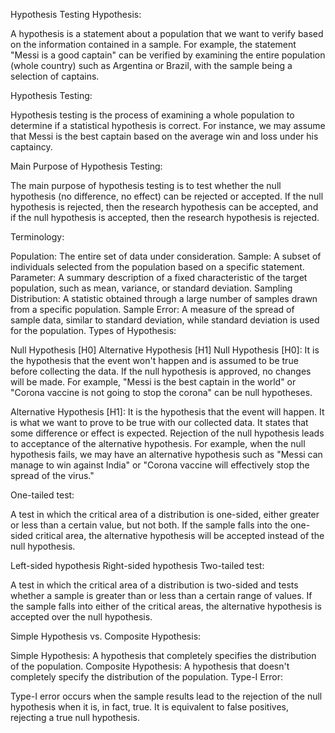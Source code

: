 Hypothesis Testing
Hypothesis:

A hypothesis is a statement about a population that we want to verify based on the information contained in a sample. For example, the statement "Messi is a good captain" can be verified by examining the entire population (whole country) such as Argentina or Brazil, with the sample being a selection of captains.

Hypothesis Testing:

Hypothesis testing is the process of examining a whole population to determine if a statistical hypothesis is correct. For instance, we may assume that Messi is the best captain based on the average win and loss under his captaincy.

Main Purpose of Hypothesis Testing:

The main purpose of hypothesis testing is to test whether the null hypothesis (no difference, no effect) can be rejected or accepted. If the null hypothesis is rejected, then the research hypothesis can be accepted, and if the null hypothesis is accepted, then the research hypothesis is rejected.

Terminology:

Population: The entire set of data under consideration.
Sample: A subset of individuals selected from the population based on a specific statement.
Parameter: A summary description of a fixed characteristic of the target population, such as mean, variance, or standard deviation.
Sampling Distribution: A statistic obtained through a large number of samples drawn from a specific population.
Sample Error: A measure of the spread of sample data, similar to standard deviation, while standard deviation is used for the population.
Types of Hypothesis:

Null Hypothesis [H0]
Alternative Hypothesis [H1]
Null Hypothesis [H0]: It is the hypothesis that the event won't happen and is assumed to be true before collecting the data. If the null hypothesis is approved, no changes will be made. For example, "Messi is the best captain in the world" or "Corona vaccine is not going to stop the corona" can be null hypotheses.

Alternative Hypothesis [H1]: It is the hypothesis that the event will happen. It is what we want to prove to be true with our collected data. It states that some difference or effect is expected. Rejection of the null hypothesis leads to acceptance of the alternative hypothesis. For example, when the null hypothesis fails, we may have an alternative hypothesis such as "Messi can
manage to win against India" or "Corona vaccine will effectively stop the spread of the virus."

One-tailed test:

A test in which the critical area of a distribution is one-sided, either greater or less than a certain value, but not both. If the sample falls into the one-sided critical area,
the alternative hypothesis will be accepted instead of the null hypothesis.

Left-sided hypothesis
Right-sided hypothesis
Two-tailed test:

A test in which the critical area of a distribution is two-sided and tests whether a sample is greater than or less than a certain range of values. If the sample falls into either of the critical areas, the alternative hypothesis is accepted over the null hypothesis.

Simple Hypothesis vs. Composite Hypothesis:

Simple Hypothesis: A hypothesis that completely specifies the distribution of the population.
Composite Hypothesis: A hypothesis that doesn't completely specify the distribution of the population.
Type-I Error:

Type-I error occurs when the sample results lead to the rejection of the null hypothesis when it is, in fact, true. It is equivalent to false positives, rejecting a true null hypothesis.
